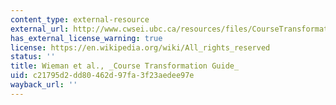 ```yaml
---
content_type: external-resource
external_url: http://www.cwsei.ubc.ca/resources/files/CourseTransformationGuide_CWSEI_CU-SEI.pdf
has_external_license_warning: true
license: https://en.wikipedia.org/wiki/All_rights_reserved
status: ''
title: Wieman et al., _Course Transformation Guide_
uid: c21795d2-dd80-462d-97fa-3f23aedee97e
wayback_url: ''
---
```

